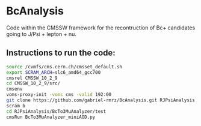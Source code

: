 # BcAnalysis
Code within the CMSSW framework for the recontruction of Bc+ candidates going to J/Psi + lepton + nu.

## Instructions to run the code:
```bash
source /cvmfs/cms.cern.ch/cmsset_default.sh
export SCRAM_ARCH=slc6_amd64_gcc700
cmsrel CMSSW_10_2_9
cd CMSSW_10_2_9/src/
cmsenv
voms-proxy-init -voms cms -valid 192:00
git clone https://github.com/gabriel-rmrz/BcAnalysis.git RJPsiAnalysis
scram b
cd RJPsiAnalysis/BcTo3MuAnalyzer/test
cmsRun BcTo3MuAnalyzer_miniAOD.py

```
